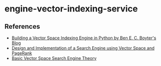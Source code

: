 # engine-vector-indexing-service

## References

* [Building a Vector Space Indexing Engine in Python by Ben E. C. Boyter's Blog](https://boyter.org/2010/08/build-vector-space-search-engine-python/)
* [Design and Implementation of a Search Engine using
Vector Space and PageRank](https://guangchun.files.wordpress.com/2012/05/searchenginereport.pdf)
* [Basic Vector Space Search Engine Theory](https://ondoc.logand.com/d/2697/pdf)
